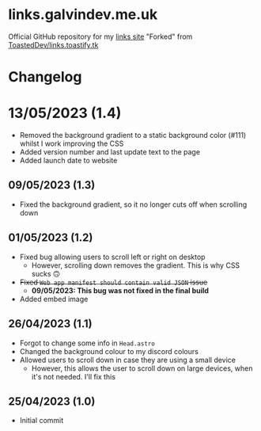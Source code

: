 # links.galvindev.me.uk
Official GitHub repository for my [links site](https://links.galvindev.me.uk)
"Forked" from [ToastedDev/links.toastify.tk](https://github.com/ToastedDev/links.toastify.tk)

# Changelog
# 13/05/2023 (1.4)
* Removed the background gradient to a static background color (#111) whilst I work improving the CSS
* Added version number and last update text to the page
* Added launch date to website

## 09/05/2023 (1.3)
* Fixed the background gradient, so it no longer cuts off when scrolling down

## 01/05/2023 (1.2)
* Fixed bug allowing users to scroll left or right on desktop
  * However, scrolling down removes the gradient. This is why CSS sucks 🙃
* ~~Fixed `Web app manifest should contain valid JSON` issue~~
  * **09/05/2023: This bug was not fixed in the final build**
* Added embed image

## 26/04/2023 (1.1)
* Forgot to change some info in `Head.astro`
* Changed the background colour to my discord colours
* Allowed users to scroll down in case they are using a small device
  * However, this allows the user to scroll down on large devices, when it's not needed. I'll fix this

## 25/04/2023 (1.0)
* Initial commit
